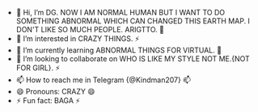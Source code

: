 - 👋 Hi, I’m DG. NOW I AM NORMAL HUMAN BUT I WANT TO DO SOMETHING ABNORMAL WHICH CAN CHANGED THIS EARTH MAP. I DON'T LIKE SO MUCH PEOPLE. ARIGTTO. 💞️
- 👀 I’m interested in CRAZY THINGS. ⚡
- 🌱 I’m currently learning ABNORMAL THINGS FOR VIRTUAL. 🌱
- 💞️ I’m looking to collaborate on WHO IS LIKE MY STYLE NOT ME.{NOT FOR GIRL}. ⚡
- 📫 How to reach me in Telegram {@Kindman207} 📫 
- 😄 Pronouns: CRAZY 😄
- ⚡ Fun fact: BAGA ⚡

<!---
dg0101010/dg0101010 is a ✨ special ✨ repository because its `README.md` (this file) appears on your GitHub profile.
You can click the Preview link to take a look at your changes.
--->
